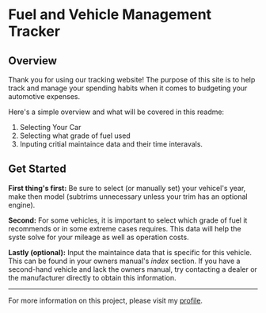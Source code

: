 # Fuel and Vehicle Management Tracker

## Overview

Thank you for using our tracking website! The purpose of this site is to help track and manage your spending habits when it comes to budgeting your automotive expenses.

Here's a simple overview and what will be covered in this readme:

1. Selecting Your Car
2. Selecting what grade of fuel used
3. Inputing critial maintaince data and their time interavals.

## Get Started

**First thing's first:** Be sure to select (or manually set) your vehicel's year, make then model (subtrims unnecessary unless your trim has an optional engine).

**Second:** For some vehicles, it is important to select which grade of fuel it recommends or in some extreme cases requires. This data will help the syste solve for your mileage as well as operation costs.

**Lastly (optional):** Input the maintaince data that is specific for this vehicle. This can be found in your owners manual's *index* section. If you have a second-hand vehicle and lack the owners manual, try contacting a dealer or the manufacturer directly to obtain this information.

---

For more information on this project, please visit my [profile](https://github.com/Evan-LeNoir).
